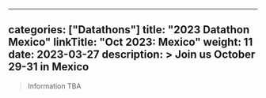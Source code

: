 
---
categories: ["Datathons"]
title: "2023 Datathon Mexico"
linkTitle: "Oct 2023: Mexico"
weight: 11
date: 2023-03-27
description: >
  Join us October 29-31 in Mexico
---

>Information TBA
